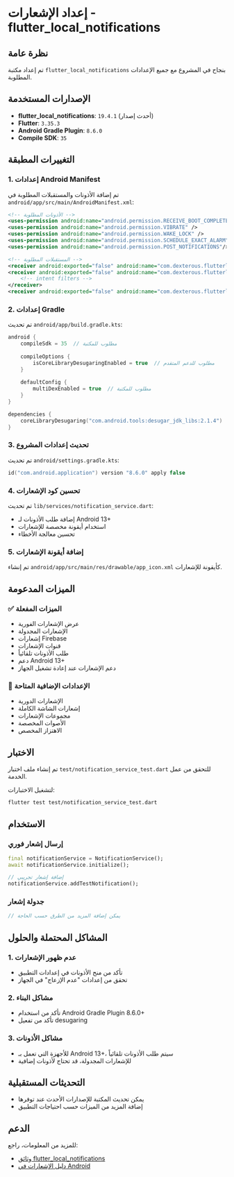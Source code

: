 # إعداد الإشعارات - flutter_local_notifications

## نظرة عامة
تم إعداد مكتبة `flutter_local_notifications` بنجاح في المشروع مع جميع الإعدادات المطلوبة.

## الإصدارات المستخدمة
- **flutter_local_notifications**: `19.4.1` (أحدث إصدار)
- **Flutter**: `3.35.3`
- **Android Gradle Plugin**: `8.6.0`
- **Compile SDK**: `35`

## التغييرات المطبقة

### 1. إعدادات Android Manifest
تم إضافة الأذونات والمستقبلات المطلوبة في `android/app/src/main/AndroidManifest.xml`:

```xml
<!-- الأذونات المطلوبة -->
<uses-permission android:name="android.permission.RECEIVE_BOOT_COMPLETED"/>
<uses-permission android:name="android.permission.VIBRATE" />
<uses-permission android:name="android.permission.WAKE_LOCK" />
<uses-permission android:name="android.permission.SCHEDULE_EXACT_ALARM" />
<uses-permission android:name="android.permission.POST_NOTIFICATIONS"/>

<!-- المستقبلات المطلوبة -->
<receiver android:exported="false" android:name="com.dexterous.flutterlocalnotifications.ScheduledNotificationReceiver" />
<receiver android:exported="false" android:name="com.dexterous.flutterlocalnotifications.ScheduledNotificationBootReceiver">
    <!-- intent filters -->
</receiver>
<receiver android:exported="false" android:name="com.dexterous.flutterlocalnotifications.ActionBroadcastReceiver" />
```

### 2. إعدادات Gradle
تم تحديث `android/app/build.gradle.kts`:

```kotlin
android {
    compileSdk = 35  // مطلوب للمكتبة
    
    compileOptions {
        isCoreLibraryDesugaringEnabled = true  // مطلوب للدعم المتقدم
    }
    
    defaultConfig {
        multiDexEnabled = true  // مطلوب للمكتبة
    }
}

dependencies {
    coreLibraryDesugaring("com.android.tools:desugar_jdk_libs:2.1.4")
}
```

### 3. تحديث إعدادات المشروع
تم تحديث `android/settings.gradle.kts`:
```kotlin
id("com.android.application") version "8.6.0" apply false
```

### 4. تحسين كود الإشعارات
تم تحديث `lib/services/notification_service.dart`:
- إضافة طلب الأذونات لـ Android 13+
- استخدام أيقونة مخصصة للإشعارات
- تحسين معالجة الأخطاء

### 5. إضافة أيقونة الإشعارات
تم إنشاء `android/app/src/main/res/drawable/app_icon.xml` كأيقونة للإشعارات.

## الميزات المدعومة

### ✅ الميزات المفعلة
- عرض الإشعارات الفورية
- الإشعارات المجدولة
- إشعارات Firebase
- قنوات الإشعارات
- طلب الأذونات تلقائياً
- دعم Android 13+
- دعم الإشعارات عند إعادة تشغيل الجهاز

### 🔧 الإعدادات الإضافية المتاحة
- الإشعارات الدورية
- إشعارات الشاشة الكاملة
- مجموعات الإشعارات
- الأصوات المخصصة
- الاهتزاز المخصص

## الاختبار
تم إنشاء ملف اختبار `test/notification_service_test.dart` للتحقق من عمل الخدمة.

لتشغيل الاختبارات:
```bash
flutter test test/notification_service_test.dart
```

## الاستخدام

### إرسال إشعار فوري
```dart
final notificationService = NotificationService();
await notificationService.initialize();

// إضافة إشعار تجريبي
notificationService.addTestNotification();
```

### جدولة إشعار
```dart
// يمكن إضافة المزيد من الطرق حسب الحاجة
```

## المشاكل المحتملة والحلول

### 1. عدم ظهور الإشعارات
- تأكد من منح الأذونات في إعدادات التطبيق
- تحقق من إعدادات "عدم الإزعاج" في الجهاز

### 2. مشاكل البناء
- تأكد من استخدام Android Gradle Plugin 8.6.0+
- تأكد من تفعيل desugaring

### 3. مشاكل الأذونات
- للأجهزة التي تعمل بـ Android 13+، سيتم طلب الأذونات تلقائياً
- للإشعارات المجدولة، قد تحتاج لأذونات إضافية

## التحديثات المستقبلية
- يمكن تحديث المكتبة للإصدارات الأحدث عند توفرها
- إضافة المزيد من الميزات حسب احتياجات التطبيق

## الدعم
للمزيد من المعلومات، راجع:
- [وثائق flutter_local_notifications](https://pub.dev/packages/flutter_local_notifications)
- [دليل الإشعارات في Android](https://developer.android.com/guide/topics/ui/notifiers/notifications)
